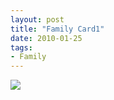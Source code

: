 ```yaml
---
layout: post
title: "Family Card1"
date: 2010-01-25
tags: 
- Family
---
```





<div class="polaroidcard">
  <img src="https://mahiwedsaniket.github.io/pictures/1.png">
</div>
